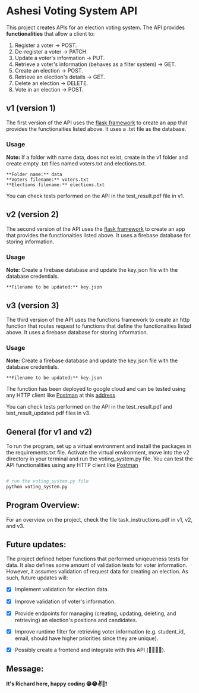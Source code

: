 # Ashesi Voting System API

This project creates APIs for an election voting system. The API provides **functionalities**
that allow a client to:
1. Register a voter -> POST. 
2. De-register a voter -> PATCH.
3. Update a voter's information -> PUT.
4. Retrieve a voter's information (behaves as a filter system) -> GET.
5. Create an election -> POST.
6. Retrieve an election's details -> GET.
7. Delete an election -> DELETE.
8. Vote in an election -> POST.


## v1 (version 1)
The first version of the API uses the [flask framework](https://flask.palletsprojects.com/en/2.2.x/) to create an app that provides
the functionaities listed above. It uses a .txt file as the database.

### Usage 
**Note:** If a folder with name data, does not exist, create in the v1 folder and create empty .txt
files named voters.txt and elections.txt.
```
**Folder name:** data
**Voters filename:** voters.txt
**Elections filename:** elections.txt
```

You can check tests performed on the API in the test_result.pdf file in v1.


## v2 (version 2)
The second version of the API uses the [flask framework](https://flask.palletsprojects.com/en/2.2.x/) to create an app that provides
the functionaities listed above. It uses a firebase database for storing information.

### Usage 
**Note:** Create a firebase database and update the key.json file with the database credentials.
```
**Filename to be updated:** key.json
```


## v3 (version 3)
The third version of the API uses the functions framework to create an http function that routes request to functions that define
the functionaities listed above. It uses a firebase database for storing information.

### Usage 
**Note:** Create a firebase database and update the key.json file with the database credentials.
```
**Filename to be updated:** key.json
```

The function has been deployed to google cloud and can be tested using any HTTP client like [Postman](https://www.postman.com/)
at this [address](https://us-central1-rest-api-lab-5.cloudfunctions.net/ashesi_election_api/)

You can check tests performed on the API in the test_result.pdf and test_result_updated.pdf files in v3.


## General (for v1 and v2)
To run the program, set up a virtual environment and install the packages in the requirements.txt
file. Activate the virtual environment, move into the v2 directory in your terminal and run the 
voting_system.py file. You can test the API functionalities using any HTTP client like [Postman](https://www.postman.com/)

```Python

# run the voting_system.py file
python voting_system.py
```


## Program Overview:
For an overview on the project, check the file task_instructions.pdf in v1, v2, and v3.


## Future updates:
The project defined helper functions that performed uniqeueness tests for data. It also defines some amount of validation
tests for voter information. However, it assumes validation of request data for creating an election. As such, future updates will:
- [x] Implement validation for election data.
- [x] Improve validation of voter's information.
- [x] Provide endpoints for managing (creating, updating, deleting, and retrieving) an election's positions and candidates.
- [x] Improve runtime filter for retrieving voter information (e.g. student_id, email, should have higher priorities since they are unique).
- [x] Possibly create a frontend and integrate with this API (😶‍🌫️🧐🤯).


## Message:
****It's Richard here, happy coding 😁😂✌️💪❗****
